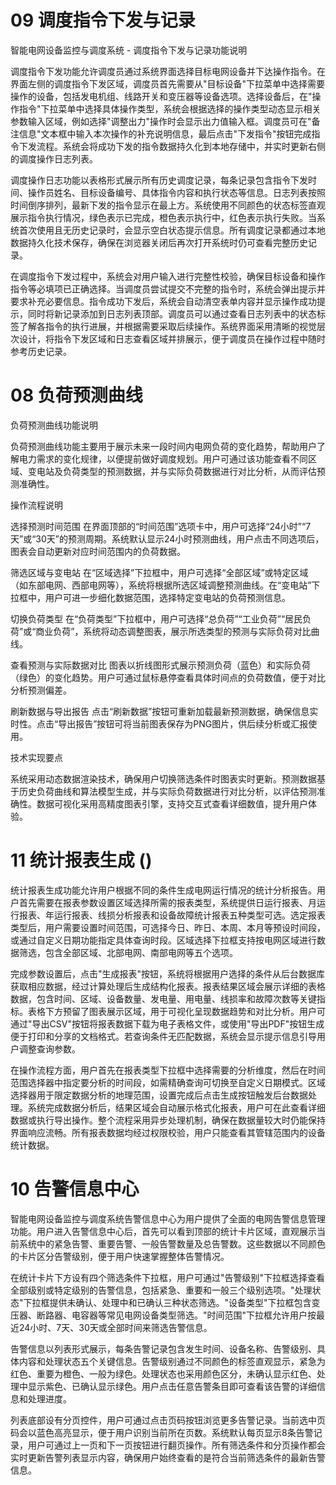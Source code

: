
# 09 调度指令下发与记录

智能电网设备监控与调度系统 - 调度指令下发与记录功能说明

调度指令下发功能允许调度员通过系统界面选择目标电网设备并下达操作指令。在界面左侧的调度指令下发区域，调度员首先需要从"目标设备"下拉菜单中选择需要操作的设备，包括发电机组、线路开关和变压器等设备选项。选择设备后，在"操作指令"下拉菜单中选择具体操作类型，系统会根据选择的操作类型动态显示相关参数输入区域，例如选择"调整出力"操作时会显示出力值输入框。调度员可在"备注信息"文本框中输入本次操作的补充说明信息，最后点击"下发指令"按钮完成指令下发流程。系统会将成功下发的指令数据持久化到本地存储中，并实时更新右侧的调度操作日志列表。

调度操作日志功能以表格形式展示所有历史调度记录，每条记录包含指令下发时间、操作员姓名、目标设备编号、具体指令内容和执行状态等信息。日志列表按照时间倒序排列，最新下发的指令显示在最上方。系统使用不同颜色的状态标签直观展示指令执行情况，绿色表示已完成，橙色表示执行中，红色表示执行失败。当系统首次使用且无历史记录时，会显示空白状态提示信息。所有调度记录都通过本地数据持久化技术保存，确保在浏览器关闭后再次打开系统时仍可查看完整历史记录。

在调度指令下发过程中，系统会对用户输入进行完整性校验，确保目标设备和操作指令等必填项已正确选择。当调度员尝试提交不完整的指令时，系统会弹出提示并要求补充必要信息。指令成功下发后，系统会自动清空表单内容并显示操作成功提示，同时将新记录添加到日志列表顶部。调度员可以通过查看日志列表中的状态标签了解各指令的执行进展，并根据需要采取后续操作。系统界面采用清晰的视觉层次设计，将指令下发区域和日志查看区域并排展示，便于调度员在操作过程中随时参考历史记录。

# 08 负荷预测曲线

负荷预测曲线功能说明

负荷预测曲线功能主要用于展示未来一段时间内电网负荷的变化趋势，帮助用户了解电力需求的变化规律，以便提前做好调度规划。用户可通过该功能查看不同区域、变电站及负荷类型的预测数据，并与实际负荷数据进行对比分析，从而评估预测准确性。

操作流程说明

选择预测时间范围
在界面顶部的“时间范围”选项卡中，用户可选择“24小时”“7天”或“30天”的预测周期。系统默认显示24小时预测曲线，用户点击不同选项后，图表会自动更新对应时间范围内的负荷数据。

筛选区域与变电站
在“区域选择”下拉框中，用户可选择“全部区域”或特定区域（如东部电网、西部电网等），系统将根据所选区域调整预测曲线。在“变电站”下拉框中，用户可进一步细化数据范围，选择特定变电站的负荷预测信息。

切换负荷类型
在“负荷类型”下拉框中，用户可选择“总负荷”“工业负荷”“居民负荷”或“商业负荷”，系统将动态调整图表，展示所选类型的预测与实际负荷对比曲线。

查看预测与实际数据对比
图表以折线图形式展示预测负荷（蓝色）和实际负荷（绿色）的变化趋势。用户可通过鼠标悬停查看具体时间点的负荷数值，便于对比分析预测偏差。

刷新数据与导出报告
点击“刷新数据”按钮可重新加载最新预测数据，确保信息实时性。点击“导出报告”按钮可将当前图表保存为PNG图片，供后续分析或汇报使用。

技术实现要点

系统采用动态数据渲染技术，确保用户切换筛选条件时图表实时更新。预测数据基于历史负荷曲线和算法模型生成，并与实际负荷数据进行对比分析，以评估预测准确性。数据可视化采用高精度图表引擎，支持交互式查看详细数值，提升用户体验。

# 11 统计报表生成 ()

统计报表生成功能允许用户根据不同的条件生成电网运行情况的统计分析报告。用户首先需要在报表参数设置区域选择所需的报表类型，系统提供日运行报表、月运行报表、年运行报表、线损分析报表和设备故障统计报表五种类型可选。选定报表类型后，用户需要设置时间范围，可选择今日、昨日、本周、本月等预设时间段，或通过自定义日期功能指定具体查询时段。区域选择下拉框支持按电网区域进行数据筛选，包含全部区域、北部电网、南部电网等五个选项。

完成参数设置后，点击"生成报表"按钮，系统将根据用户选择的条件从后台数据库获取相应数据，经过计算处理后生成结构化报表。报表结果区域会展示详细的表格数据，包含时间、区域、设备数量、发电量、用电量、线损率和故障次数等关键指标。表格下方预留了图表展示区域，用于可视化呈现数据趋势和对比分析。用户可通过"导出CSV"按钮将报表数据下载为电子表格文件，或使用"导出PDF"按钮生成便于打印和分享的文档格式。若查询条件无匹配数据，系统会显示提示信息引导用户调整查询参数。

在操作流程方面，用户首先在报表类型下拉框中选择需要的分析维度，然后在时间范围选择器中指定要分析的时间段，如需精确查询可切换至自定义日期模式。区域选择器用于限定数据分析的地理范围，设置完成后点击生成按钮触发后台数据处理。系统完成数据分析后，结果区域会自动展示格式化报表，用户可在此查看详细数据或执行导出操作。整个流程采用异步处理机制，确保在数据量较大时仍能保持界面响应流畅。所有报表数据均经过权限校验，用户只能查看其管辖范围内的设备统计数据。

# 10 告警信息中心

智能电网设备监控与调度系统告警信息中心为用户提供了全面的电网告警信息管理功能。用户进入告警信息中心后，首先可以看到顶部的统计卡片区域，直观展示当前系统中的紧急告警、重要告警、一般告警数量及总告警数。这些数据以不同颜色的卡片区分告警级别，便于用户快速掌握整体告警情况。

在统计卡片下方设有四个筛选条件下拉框，用户可通过"告警级别"下拉框选择查看全部级别或特定级别的告警信息，包括紧急、重要和一般三个级别选项。"处理状态"下拉框提供未确认、处理中和已确认三种状态筛选。"设备类型"下拉框包含变压器、断路器、电容器等常见电网设备类型筛选。"时间范围"下拉框允许用户按最近24小时、7天、30天或全部时间来筛选告警信息。

告警信息以列表形式展示，每条告警记录包含发生时间、设备名称、告警级别、具体内容和处理状态五个关键信息。告警级别通过不同颜色的标签直观显示，紧急为红色、重要为橙色、一般为绿色。处理状态也采用颜色区分，未确认显示红色、处理中显示紫色、已确认显示绿色。用户点击任意告警条目即可查看该告警的详细信息和处理进度。

列表底部设有分页控件，用户可通过点击页码按钮浏览更多告警记录。当前选中页码会以蓝色高亮显示，便于用户识别当前所在页数。系统默认每页显示8条告警记录，用户可通过上一页和下一页按钮进行翻页操作。所有筛选条件和分页操作都会实时更新告警列表显示内容，确保用户始终查看的是符合当前筛选条件的最新告警信息。
